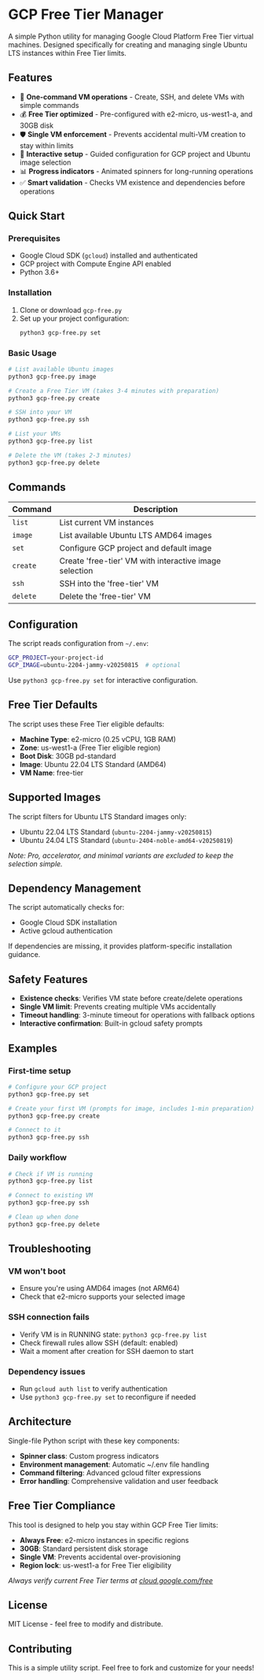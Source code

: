 # GCP Free Tier Manager

A simple Python utility for managing Google Cloud Platform Free Tier virtual machines. Designed specifically for creating and managing single Ubuntu LTS instances within Free Tier limits.

## Features

- 🚀 **One-command VM operations** - Create, SSH, and delete VMs with simple commands
- 💰 **Free Tier optimized** - Pre-configured with e2-micro, us-west1-a, and 30GB disk
- 🛡️ **Single VM enforcement** - Prevents accidental multi-VM creation to stay within limits
- 🔧 **Interactive setup** - Guided configuration for GCP project and Ubuntu image selection
- 📊 **Progress indicators** - Animated spinners for long-running operations
- ✅ **Smart validation** - Checks VM existence and dependencies before operations

## Quick Start

### Prerequisites

- Google Cloud SDK (`gcloud`) installed and authenticated
- GCP project with Compute Engine API enabled
- Python 3.6+

### Installation

1. Clone or download `gcp-free.py`
2. Set up your project configuration:
   ```bash
   python3 gcp-free.py set
   ```

### Basic Usage

```bash
# List available Ubuntu images
python3 gcp-free.py image

# Create a Free Tier VM (takes 3-4 minutes with preparation)
python3 gcp-free.py create

# SSH into your VM
python3 gcp-free.py ssh

# List your VMs
python3 gcp-free.py list

# Delete the VM (takes 2-3 minutes)
python3 gcp-free.py delete
```

## Commands

| Command | Description |
|---------|-------------|
| `list` | List current VM instances |
| `image` | List available Ubuntu LTS AMD64 images |
| `set` | Configure GCP project and default image |
| `create` | Create 'free-tier' VM with interactive image selection |
| `ssh` | SSH into the 'free-tier' VM |
| `delete` | Delete the 'free-tier' VM |

## Configuration

The script reads configuration from `~/.env`:

```bash
GCP_PROJECT=your-project-id
GCP_IMAGE=ubuntu-2204-jammy-v20250815  # optional
```

Use `python3 gcp-free.py set` for interactive configuration.

## Free Tier Defaults

The script uses these Free Tier eligible defaults:

- **Machine Type**: e2-micro (0.25 vCPU, 1GB RAM)
- **Zone**: us-west1-a (Free Tier eligible region)
- **Boot Disk**: 30GB pd-standard
- **Image**: Ubuntu 22.04 LTS Standard (AMD64)
- **VM Name**: free-tier

## Supported Images

The script filters for Ubuntu LTS Standard images only:
- Ubuntu 22.04 LTS Standard (`ubuntu-2204-jammy-v20250815`)
- Ubuntu 24.04 LTS Standard (`ubuntu-2404-noble-amd64-v20250819`)

*Note: Pro, accelerator, and minimal variants are excluded to keep the selection simple.*

## Dependency Management

The script automatically checks for:
- Google Cloud SDK installation
- Active gcloud authentication

If dependencies are missing, it provides platform-specific installation guidance.

## Safety Features

- **Existence checks**: Verifies VM state before create/delete operations
- **Single VM limit**: Prevents creating multiple VMs accidentally
- **Timeout handling**: 3-minute timeout for operations with fallback options
- **Interactive confirmation**: Built-in gcloud safety prompts

## Examples

### First-time setup
```bash
# Configure your GCP project
python3 gcp-free.py set

# Create your first VM (prompts for image, includes 1-min preparation)
python3 gcp-free.py create

# Connect to it
python3 gcp-free.py ssh
```

### Daily workflow
```bash
# Check if VM is running
python3 gcp-free.py list

# Connect to existing VM
python3 gcp-free.py ssh

# Clean up when done
python3 gcp-free.py delete
```

## Troubleshooting

### VM won't boot
- Ensure you're using AMD64 images (not ARM64)
- Check that e2-micro supports your selected image

### SSH connection fails
- Verify VM is in RUNNING state: `python3 gcp-free.py list`
- Check firewall rules allow SSH (default: enabled)
- Wait a moment after creation for SSH daemon to start

### Dependency issues
- Run `gcloud auth list` to verify authentication
- Use `python3 gcp-free.py set` to reconfigure if needed

## Architecture

Single-file Python script with these key components:

- **Spinner class**: Custom progress indicators
- **Environment management**: Automatic ~/.env file handling  
- **Command filtering**: Advanced gcloud filter expressions
- **Error handling**: Comprehensive validation and user feedback

## Free Tier Compliance

This tool is designed to help you stay within GCP Free Tier limits:

- **Always Free**: e2-micro instances in specific regions
- **30GB**: Standard persistent disk storage
- **Single VM**: Prevents accidental over-provisioning
- **Region lock**: us-west1-a for Free Tier eligibility

*Always verify current Free Tier terms at [cloud.google.com/free](https://cloud.google.com/free)*

## License

MIT License - feel free to modify and distribute.

## Contributing

This is a simple utility script. Feel free to fork and customize for your needs!